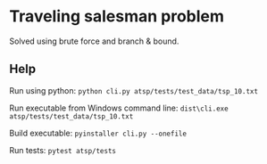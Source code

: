 # Traveling salesman problem
Solved using brute force and branch & bound.

## Help
Run using python:
`python cli.py atsp/tests/test_data/tsp_10.txt`

Run executable from Windows command line:
`dist\cli.exe atsp/tests/test_data/tsp_10.txt`

Build executable:
`pyinstaller cli.py --onefile`

Run tests:
`pytest atsp/tests`
